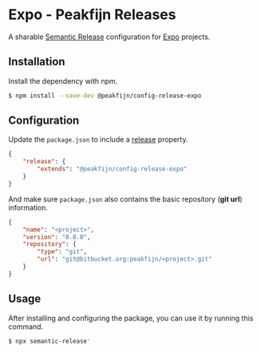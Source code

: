 # Expo - Peakfijn Releases

A sharable [Semantic Release](https://github.com/semantic-release/semantic-release) configuration for [Expo](https://github.com/expo/expo-cli) projects.

## Installation

Install the dependency with npm.

```bash
$ npm install --save-dev @peakfijn/config-release-expo
```

## Configuration

Update the `package.json` to include a [release](https://github.com/semantic-release/semantic-release/blob/caribou/docs/usage/configuration.md#configuration) property.

```json
{
	"release": {
		"extends": "@peakfijn/config-release-expo"
	}
}
```

And make sure `package.json` also contains the basic repository (**git url**) information.

```json
{
	"name": "<project>",
	"version": "0.0.0",
	"repository": {
		"type": "git",
		"url": "git@bitbucket.org:peakfijn/<project>.git"
	}
}
```

## Usage

After installing and configuring the package, you can use it by running this command.

```bash
$ npx semantic-release'
```

